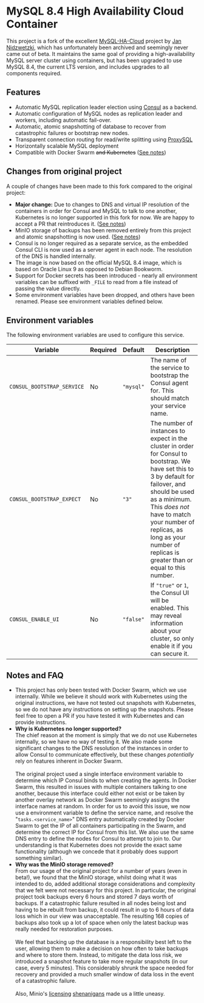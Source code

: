 # MySQL 8.4 High Availability Cloud Container

This project is a fork of the excellent [MySQL-HA-Cloud](https://github.com/jnidzwetzki/mysql-ha-cloud) project by [Jan Nidzwetzki](https://github.com/jnidzwetzki), which has unfortunately been archived and seemingly never came out of beta. It maintains the same goal of providing a high-availability MySQL server cluster using containers, but has been upgraded to use MySQL 8.4, the current LTS version, and includes upgrades to all components required.

## Features

- Automatic MySQL replication leader election using [Consul](https://developer.hashicorp.com/consul) as a backend.
- Automatic configuration of MySQL nodes as replication leader and workers, including automatic fail-over.
- Automatic, atomic snapshotting of database to recover from catastrophic failures or bootstrap new nodes.
- Transparent connection routing for read/write splitting using [ProxySQL](https://proxysql.com/)
- Horizontally scalable MySQL deployment
- Compatible with Docker Swarm ~~and Kubernetes~~ ([See notes](#notes-and-faq))

## Changes from original project

A couple of changes have been made to this fork compared to the original project:

- **Major change:** Due to changes to DNS and virtual IP resolution of the containers in order for Consul and MySQL to talk to one another, Kubernetes is no longer supported in this fork for now. We are happy to accept a PR that reintroduces it. ([See notes](#notes-and-faq))
- MinIO storage of backups has been removed entirely from this project and atomic snapshotting is now used. ([See notes](#notes-and-faq))
- Consul is no longer required as a separate service, as the embedded Consul CLI is now used as a server agent in each node. The resolution of the DNS is handled internally.
- The image is now based on the official MySQL 8.4 image, which is based on Oracle Linux 9 as opposed to Debian Bookworm.
- Support for Docker secrets has been introduced - nearly all environment variables can be suffixed with `_FILE` to read from a file instead of passing the value directly.
- Some environment variables have been dropped, and others have been renamed. Please see environment variables defined below.

## Environment variables

The following environment variables are used to configure this service.

| Variable                   | Required | Default   | Description                                                                                                                                                                                                                                                                                           |
| -------------------------- | -------- | --------- | ----------------------------------------------------------------------------------------------------------------------------------------------------------------------------------------------------------------------------------------------------------------------------------------------------- |
| `CONSUL_BOOTSTRAP_SERVICE` | No       | `"mysql"` | The name of the service to bootstrap the Consul agent for. This should match your service name.                                                                                                                                                                                                       |
| `CONSUL_BOOTSTRAP_EXPECT`  | No       | `"3"`     | The number of instances to expect in the cluster in order for Consul to bootstrap. We have set this to 3 by default for failover, and should be used as a minimum. This _does not_ have to match your number of replicas, as long as your number of replicas is greater than or equal to this number. |
| `CONSUL_ENABLE_UI`         | No       | `"false"` | If `"true"` or `1`, the Consul UI will be enabled. This may reveal information about your cluster, so only enable it if you can secure it.                                                                                                                                                            |

## Notes and FAQ

- This project has only been tested with Docker Swarm, which we use internally. While we believe it should work with Kubernetes using the original instructions, we have not tested out snapshots with Kubernetes, so we do not have any instructions on setting up the snapshots. Please feel free to open a PR if you have tested it with Kubernetes and can provide instructions.
- **Why is Kubernetes no longer supported?** \
  The chief reason at the moment is simply that we do not use Kubernetes internally, so we have no way of testing it. We also made some significant changes to the DNS resolution of the instances in order to allow Consul to communicate effectively, but these changes _potentially_ rely on features inherent in Docker Swarm. \
  \
  The original project used a single interface environment variable to determine which IP Consul binds to when creating the agents. In Docker Swarm, this resulted in issues with multiple containers talking to one another, because this interface could either not exist or be taken by another overlay network as Docker Swarm seemingly assigns the interface names at random. In order for us to avoid this issue, we now use a environment variable to define the service name, and resolve the "`tasks.<service_name>`" DNS entry automatically created by Docker Swarm to get the IP of all containers participating in the Swarm, and determine the correct IP for Consul from this list. We also use the same DNS entry to define the nodes for Consul to attempt to join to. Our understanding is that Kubernetes does not provide the exact same functionality (although we concede that it probably does support something similar).
- **Why was the MinIO storage removed?** \
  From our usage of the original project for a number of years (even in beta!), we found that the MinIO storage, whilst doing what it was intended to do, added additional storage considerations and complexity that we felt were not necessary for this project. In particular, the original project took backups every 6 hours and stored 7 days worth of backups. If a catastrophic failure resulted in all nodes being lost and having to be rebuilt from backup, it could result in up to 6 hours of data loss which in our view was unacceptable. The resulting 168 copies of backups also took up a lot of space when only the latest backup was really needed for restoration purposes. \
  \
  We feel that backing up the database is a responsibility best left to the user, allowing them to make a decision on how often to take backups and where to store them. Instead, to mitigate the data loss risk, we introduced a snapshot feature to take more regular snapshots (in our case, every 5 minutes). This considerably shrunk the space needed for recovery and provided a much smaller window of data loss in the event of a catastrophic failure. \
  \
  Also, Minio's [licensing](https://github.com/minio/minio/discussions/12157) [shenanigans](https://github.com/minio/object-browser/pull/3509) made us a little uneasy.
